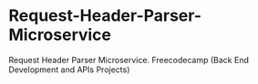 # Request-Header-Parser-Microservice
Request Header Parser Microservice. Freecodecamp (Back End Development and APIs Projects)
